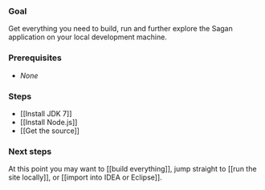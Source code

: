 ### Goal

Get everything you need to build, run and further explore the Sagan application on your local development machine.

### Prerequisites

 - _None_

### Steps

 - [[Install JDK 7]]
 - [[Install Node.js]]
 - [[Get the source]]

### Next steps

At this point you may want to [[build everything]], jump straight to [[run the site locally]], or [[import into IDEA or Eclipse]].
